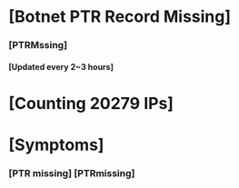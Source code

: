 # [Botnet PTR Record Missing]
### [PTRMssing]
#### [Updated every 2~3 hours]

# [Counting 20279 IPs]

# [Symptoms] 
###   [PTR missing] [PTRmissing]
